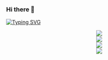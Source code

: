 ### Hi there 👋

<!--
**mjcfx/mjcfx** is a ✨ _special_ ✨ repository because its `README.md` (this file) appears on your GitHub profile.

Here are some ideas to get you started:

- 🔭 I’m currently working on ...
- 🌱 I’m currently learning ...
- 👯 I’m looking to collaborate on ...
- 🤔 I’m looking for help with ...
- 💬 Ask me about ...
- 📫 How to reach me: ...
- 😄 Pronouns: ...
- ⚡ Fun fact: ...
-->
<!-- 打字特效 -->
[![Typing SVG](https://readme-typing-svg.herokuapp.com?color=%2336BCF7&center=%E5%81%87&vCenter=%E5%81%87&lines=%E6%AC%A2%E8%BF%8E%E8%AE%BF%E9%97%AE%E6%88%91%E7%9A%84GitHub%E4%B8%BB%E9%A1%B5)](https://git.io/typing-svg)


<div align="center">
    <img src="https://metrics.lecoq.io/sun0225SUN?template=classic&config.timezone=Asia%2FShanghai">
</div>

<!-- GitHub资料奖杯 -->
<div align="center">
    <img  src="https://github-profile-trophy.vercel.app/?username=sun0225SUN" />
</div>

<!-- GitHub 活动统计图 -->
<div align="center">
    <img src="https://activity-graph.herokuapp.com/graph?username=sun0225SUN&theme=xcode" />
</div>

<!-- GitHub 连续打卡 -->
<div align="center">
    <img  src="https://github-readme-streak-stats.herokuapp.com/?user=sun0225SUN" />
</div>

